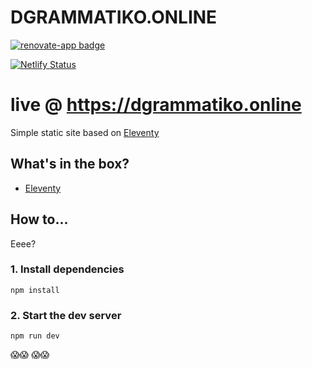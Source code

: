 # DGRAMMATIKO.ONLINE

[![renovate-app badge][renovate-badge]][renovate-app]

[renovate-badge]: https://img.shields.io/badge/renovate-app-blue.svg
[renovate-app]: https://renovateapp.com/

[![Netlify Status](https://api.netlify.com/api/v1/badges/56cc2cb3-6b8d-40bd-8ab3-b04056a25889/deploy-status)](https://app.netlify.com/sites/dgrammatiko/deploys)

# live @ https://dgrammatiko.online

Simple static site based on [Eleventy](https://www.11ty.io)

## What's in the box?

- [Eleventy](https://www.11ty.io)

## How to...
Eeee?

### 1. Install dependencies

`npm install`

### 2. Start the dev server

`npm run dev`

😱😱 😱😱
